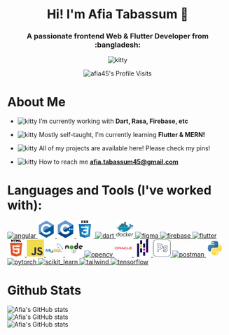 
<h1 align="center">Hi! I'm Afia Tabassum 🌸</h1>
<h3 align="center">A passionate frontend Web & Flutter Developer from :bangladesh:</h3>

<p align="center">
  
  <img align="centre" alt="kitty" width="300" src="https://img1.picmix.com/output/stamp/normal/8/5/1/2/2452158_23a49.gif">
  <!--<img align="centre" alt="kitty" width="300" src="https://img1.picmix.com/output/stamp/normal/2/9/7/0/1910792_352f9.gif">-->
</p>

<p align="center"> 
<img align="centre" src="https://komarev.com/ghpvc/?username=afia45&color=blueviolet&abbreviated=true&style=flat-square" alt="afia45's Profile Visits" />

<!--LINKEDIN
<a href="https://www.linkedin.com/in/afia-tabassum-805361213/" target="_blank">
  <img src="https://img.shields.io/badge/-LinkedIn-0e76a8?style=flat-square&logo=Linkedin&logoColor=white" alt="afia45's LinkedIn Profile" />
</a>
-->


# About Me

- <img align="centre" alt="kitty" width="30" src="https://img1.picmix.com/output/stamp/normal/7/5/4/6/2316457_93cc3.gif"> I’m currently working with **Dart, Rasa, Firebase, etc**

- <img align="centre" alt="kitty" width="30" src="https://img1.picmix.com/output/stamp/normal/1/9/8/8/2338891_21ad2.gif"> Mostly self-taught, I’m currently learning **Flutter & MERN!**

- <img align="centre" alt="kitty" width="30" src="https://img1.picmix.com/output/stamp/normal/6/6/2/2/2562266_bea68.gif"> All of my projects are available here! Please check my pins!

<!--- 📝 I regularly write articles on [(I'll update soon)]()-->

- <img align="centre" alt="kitty" width="30" src="https://img1.picmix.com/output/stamp/normal/1/5/9/8/2338951_27b59.gif"> How to reach me **afia.tabassum45@gmail.com**


<!--<h3 align="left">Other sites:</h3>
<p align="left">
<a href="https://www.youtube.com/c/shehasadhd" target="blank"><img align="center" src="https://raw.githubusercontent.com/rahuldkjain/github-profile-readme-generator/master/src/images/icons/Social/youtube.svg" alt="shehasadhd" height="30" width="40" /></a>
<a href="https://codeforces.com/profile/afia45" target="blank"><img align="center" src="https://raw.githubusercontent.com/rahuldkjain/github-profile-readme-generator/master/src/images/icons/Social/codeforces.svg" alt="afia45" height="30" width="40" /></a>
<a href="https://www.leetcode.com/afia45" target="blank"><img align="center" src="https://raw.githubusercontent.com/rahuldkjain/github-profile-readme-generator/master/src/images/icons/Social/leet-code.svg" alt="afia45" height="30" width="40" /></a>
</p>-->

# Languages and Tools (I've worked with):
<p align="left"> <a href="https://angular.io" target="_blank" rel="noreferrer"> <img src="https://angular.io/assets/images/logos/angular/angular.svg" alt="angular" width="40" height="40"/> </a> <a href="https://www.cprogramming.com/" target="_blank" rel="noreferrer"> <img src="https://raw.githubusercontent.com/devicons/devicon/master/icons/c/c-original.svg" alt="c" width="40" height="40"/> </a> <a href="https://www.w3schools.com/cpp/" target="_blank" rel="noreferrer"> <img src="https://raw.githubusercontent.com/devicons/devicon/master/icons/cplusplus/cplusplus-original.svg" alt="cplusplus" width="40" height="40"/> </a> <a href="https://www.w3schools.com/css/" target="_blank" rel="noreferrer"> <img src="https://raw.githubusercontent.com/devicons/devicon/master/icons/css3/css3-original-wordmark.svg" alt="css3" width="40" height="40"/> </a> <a href="https://dart.dev" target="_blank" rel="noreferrer"> <img src="https://www.vectorlogo.zone/logos/dartlang/dartlang-icon.svg" alt="dart" width="40" height="40"/> </a> <a href="https://www.docker.com/" target="_blank" rel="noreferrer"> <img src="https://raw.githubusercontent.com/devicons/devicon/master/icons/docker/docker-original-wordmark.svg" alt="docker" width="40" height="40"/> </a> <a href="https://www.figma.com/" target="_blank" rel="noreferrer"> <img src="https://www.vectorlogo.zone/logos/figma/figma-icon.svg" alt="figma" width="40" height="40"/> </a> <a href="https://firebase.google.com/" target="_blank" rel="noreferrer"> <img src="https://www.vectorlogo.zone/logos/firebase/firebase-icon.svg" alt="firebase" width="40" height="40"/> </a> <a href="https://flutter.dev" target="_blank" rel="noreferrer"> <img src="https://www.vectorlogo.zone/logos/flutterio/flutterio-icon.svg" alt="flutter" width="40" height="40"/> </a> <a href="https://www.w3.org/html/" target="_blank" rel="noreferrer"> <img src="https://raw.githubusercontent.com/devicons/devicon/master/icons/html5/html5-original-wordmark.svg" alt="html5" width="40" height="40"/> </a> <a href="https://developer.mozilla.org/en-US/docs/Web/JavaScript" target="_blank" rel="noreferrer"> <img src="https://raw.githubusercontent.com/devicons/devicon/master/icons/javascript/javascript-original.svg" alt="javascript" width="40" height="40"/> </a> <a href="https://www.mysql.com/" target="_blank" rel="noreferrer"> <img src="https://raw.githubusercontent.com/devicons/devicon/master/icons/mysql/mysql-original-wordmark.svg" alt="mysql" width="40" height="40"/> </a> <a href="https://nodejs.org" target="_blank" rel="noreferrer"> <img src="https://raw.githubusercontent.com/devicons/devicon/master/icons/nodejs/nodejs-original-wordmark.svg" alt="nodejs" width="40" height="40"/> </a> <a href="https://opencv.org/" target="_blank" rel="noreferrer"> <img src="https://www.vectorlogo.zone/logos/opencv/opencv-icon.svg" alt="opencv" width="40" height="40"/> </a> <a href="https://www.oracle.com/" target="_blank" rel="noreferrer"> <img src="https://raw.githubusercontent.com/devicons/devicon/master/icons/oracle/oracle-original.svg" alt="oracle" width="40" height="40"/> </a> <a href="https://pandas.pydata.org/" target="_blank" rel="noreferrer"> <img src="https://raw.githubusercontent.com/devicons/devicon/2ae2a900d2f041da66e950e4d48052658d850630/icons/pandas/pandas-original.svg" alt="pandas" width="40" height="40"/> </a> <a href="https://www.photoshop.com/en" target="_blank" rel="noreferrer"> <img src="https://raw.githubusercontent.com/devicons/devicon/master/icons/photoshop/photoshop-line.svg" alt="photoshop" width="40" height="40"/> </a> <a href="https://postman.com" target="_blank" rel="noreferrer"> <img src="https://www.vectorlogo.zone/logos/getpostman/getpostman-icon.svg" alt="postman" width="40" height="40"/> </a> <a href="https://www.python.org" target="_blank" rel="noreferrer"> <img src="https://raw.githubusercontent.com/devicons/devicon/master/icons/python/python-original.svg" alt="python" width="40" height="40"/> </a> <a href="https://pytorch.org/" target="_blank" rel="noreferrer"> <img src="https://www.vectorlogo.zone/logos/pytorch/pytorch-icon.svg" alt="pytorch" width="40" height="40"/> </a> <a href="https://scikit-learn.org/" target="_blank" rel="noreferrer"> <img src="https://upload.wikimedia.org/wikipedia/commons/0/05/Scikit_learn_logo_small.svg" alt="scikit_learn" width="40" height="40"/> </a> <a href="https://tailwindcss.com/" target="_blank" rel="noreferrer"> <img src="https://www.vectorlogo.zone/logos/tailwindcss/tailwindcss-icon.svg" alt="tailwind" width="40" height="40"/> </a> <a href="https://www.tensorflow.org" target="_blank" rel="noreferrer"> <img src="https://www.vectorlogo.zone/logos/tensorflow/tensorflow-icon.svg" alt="tensorflow" width="40" height="40"/> </a> </p>

<!--
# Github Stats
<p align="center"><img align="center" src="https://github-readme-stats.vercel.app/api/top-langs?username=afia45&show_icons=true&theme=radical&locale=en&layout=donut" alt="afia45" /></p>
-->

# Github Stats
<!--Cat Gif stickers (https://en.picmix.com/stamp?search=cat+pixel)-->
![Afia's GitHub stats](https://github-readme-stats.vercel.app/api/top-langs?username=afia45&show_icons=true&theme=radical&locale=en&layout=donut)
</br>
![Afia's GitHub stats](https://github-readme-stats.vercel.app/api?username=afia45&show_icons=true&theme=radical)
</br>
![Afia's GitHub stats](https://github-readme-streak-stats.herokuapp.com/?user=afia45&theme=radical)

<!--
# Links
![Profile Views](https://komarev.com/ghpvc/?username=afia45&color=blueviolet&abbreviated=true&style=flat-square)
[![Linkedin Badge](https://img.shields.io/badge/-LinkedIn-0e76a8?style=flat-square&logo=Linkedin&logoColor=white)](https://www.linkedin.com/in/afia-tabassum-805361213/)
-->

<!--### Acknowledgments

This README was inspired by Github Profile Stats repos created by:
- [anuraghazra/github-readme-stats](https://github.com/anuraghazra/github-readme-stats/)
- [DenverCoder1/github-readme-streak-stats](https://github.com/DenverCoder1/github-readme-streak-stats/)
-->

